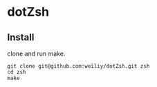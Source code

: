 # dotZsh

## Install

clone and run make.

```
git clone git@github.com:weiliy/dotZsh.git zsh
cd zsh
make
```
